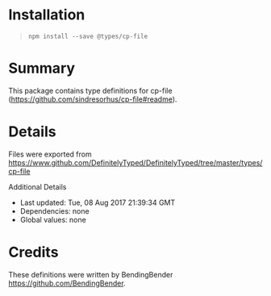 # Installation
> `npm install --save @types/cp-file`

# Summary
This package contains type definitions for cp-file (https://github.com/sindresorhus/cp-file#readme).

# Details
Files were exported from https://www.github.com/DefinitelyTyped/DefinitelyTyped/tree/master/types/cp-file

Additional Details
 * Last updated: Tue, 08 Aug 2017 21:39:34 GMT
 * Dependencies: none
 * Global values: none

# Credits
These definitions were written by BendingBender <https://github.com/BendingBender>.
